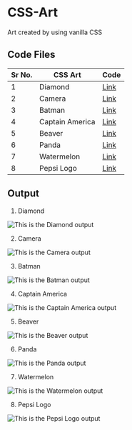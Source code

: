 # CSS-Art
Art created by using vanilla CSS

## Code Files
|Sr No. | CSS Art | Code |
|-------|---------|------|
| 1 | Diamond | [Link](https://github.com/AdyaTech/CSS-Art/tree/main/Diamond) |
| 2 | Camera | [Link](https://github.com/AdyaTech/CSS-Art/tree/main/Camera) |
| 3 | Batman | [Link](https://github.com/AdyaTech/CSS-Art/tree/main/Batman) |
| 4 | Captain America | [Link](https://github.com/AdyaTech/CSS-Art/tree/main/Captain%20America) |
| 5 | Beaver | [Link](https://github.com/AdyaTech/CSS-Art/tree/main/Beaver) |
| 6 | Panda | [Link](https://github.com/AdyaTech/CSS-Art/tree/main/Panda) |
| 7 | Watermelon | [Link](https://github.com/AdyaTech/CSS-Art/tree/main/Watermelon) |
| 8 | Pepsi Logo | [Link](https://github.com/AdyaTech/CSS-Art/tree/main/Pepsi%20Logo) |

## Output
1. Diamond

![This is the Diamond output](https://github.com/AdyaTech/CSS-Art/blob/main/Diamond/Diamond.png)



2. Camera

![This is the Camera output](https://github.com/AdyaTech/CSS-Art/blob/main/Camera/camera.png)



3. Batman

![This is the Batman output](https://github.com/AdyaTech/CSS-Art/blob/main/Batman/Batman.png)




4. Captain America

![This is the Captain America output](https://github.com/AdyaTech/CSS-Art/blob/main/Captain%20America/output.png)




5. Beaver

![This is the Beaver output](https://github.com/AdyaTech/CSS-Art/blob/main/Beaver/Beaver.png)




6. Panda

![This is the Panda output](https://github.com/AdyaTech/CSS-Art/blob/main/Panda/Panda.png)




7. Watermelon

![This is the Watermelon output](https://github.com/AdyaTech/CSS-Art/blob/main/Watermelon/Watermelon.png)




8. Pepsi Logo

![This is the Pepsi Logo output](https://github.com/AdyaTech/CSS-Art/blob/main/Pepsi%20Logo/Pepsi.png)
